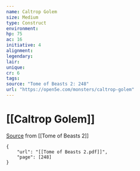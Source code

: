 ```yaml
---
name: Caltrop Golem
size: Medium
type: Construct
environment: 
hp: 75
ac: 16
initiative: 4
alignment: 
legendary: 
lair: 
unique: 
cr: 6
tags: 
source: "Tome of Beasts 2: 248"
url: "https://open5e.com/monsters/caltrop-golem"
---
```

# [[Caltrop Golem]]

[Source](zotero://open-pdf/library/items/9UQIAB6R?page=248) from [[Tome of Beasts 2]]

```pdf
{
	"url": "[[Tome of Beasts 2.pdf]]",
	"page": [248]
}
```

